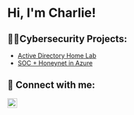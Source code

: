 <h1>Hi, I'm Charlie! </a></h1>

<h2>👨‍💻Cybersecurity Projects:</h2>

- [Active Directory Home Lab](url)
- [SOC + Honeynet in Azure](url)


<h2> 🤳 Connect with me:</h2>


[<img align="left" alt="JoshMadakor | LinkedIn" width="22px" src="https://cdn.jsdelivr.net/npm/simple-icons@v3/icons/linkedin.svg" />][linkedin]



[linkedin]: www.linkedin.com/in/charlescmckenzie



